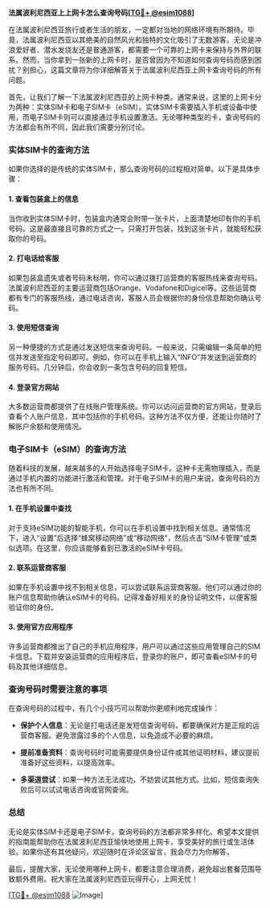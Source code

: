 **法属波利尼西亚上上网卡怎么查询号码[[TG💪+ @esim1088](https://t.me/s/esim1088)]**

在法属波利尼西亚旅行或者生活的朋友，一定都对当地的网络环境有所期待。毕竟，法属波利尼西亚以其绝美的自然风光和独特的文化吸引了无数游客。无论是冲浪爱好者、潜水发烧友还是普通游客，都需要一个可靠的上网卡来保持与外界的联系。然而，当你拿到一张新的上网卡时，是否曾因为不知道如何查询号码而感到困扰？别担心，这篇文章将为你详细解答关于法属波利尼西亚上网卡查询号码的所有问题。

首先，让我们了解一下法属波利尼西亚的上网卡种类。通常来说，这里的上网卡分为两种：实体SIM卡和电子SIM卡（eSIM）。实体SIM卡需要插入手机或设备中使用，而电子SIM卡则可以直接通过手机设置激活。无论哪种类型的卡，查询号码的方法都会有所不同，因此我们需要分别讨论。

### 实体SIM卡的查询方法

如果你选择的是传统的实体SIM卡，那么查询号码的过程相对简单。以下是具体步骤：

#### 1. 查看包装盒上的信息
当你收到实体SIM卡时，包装盒内通常会附带一张卡片，上面清楚地印有你的手机号码。这是最直接且可靠的方式之一。只需打开包装，找到这张卡片，就能轻松获取你的号码。

#### 2. 打电话给客服
如果包装盒遗失或者号码未标明，你可以通过拨打运营商的客服热线来查询号码。法属波利尼西亚的主要运营商包括Orange、Vodafone和Digicel等。这些运营商都有专门的客服热线，通过电话咨询，客服人员会根据你的身份信息帮助你确认号码。

#### 3. 使用短信查询
另一种便捷的方式是通过发送短信来查询号码。一般来说，只需编辑一条简单的短信并发送至指定号码即可。例如，你可以在手机上输入“INFO”并发送到运营商的服务号码。几分钟后，你会收到一条包含号码的回复短信。

#### 4. 登录官方网站
大多数运营商都提供了在线账户管理系统。你可以访问运营商的官方网站，登录后查看个人账户信息，其中包括你的手机号码。这种方法不仅方便，还能让你随时了解账户余额和使用情况。

### 电子SIM卡（eSIM）的查询方法

随着科技的发展，越来越多的人开始选择电子SIM卡。这种卡无需物理插入，而是通过手机内置的功能进行激活和管理。对于电子SIM卡的用户来说，查询号码的方法也有所不同。

#### 1. 在手机设置中查找
对于支持eSIM功能的智能手机，你可以在手机设置中找到相关信息。通常情况下，进入“设置”后选择“蜂窝移动网络”或“移动网络”，然后点击“SIM卡管理”或类似选项。在这里，你应该能够看到已激活的eSIM卡号码。

#### 2. 联系运营商客服
如果在手机设置中找不到相关信息，可以尝试联系运营商客服。他们可以通过你的账户信息帮助你确认eSIM卡的号码。记得准备好相关的身份证明文件，以便客服验证你的身份。

#### 3. 使用官方应用程序
许多运营商都推出了自己的手机应用程序，用户可以通过这些应用管理自己的SIM卡信息。下载并安装运营商的应用程序后，登录你的账户，即可查看eSIM卡的号码及其他详细信息。

### 查询号码时需要注意的事项

在查询号码的过程中，有几个小技巧可以帮助你更顺利地完成操作：

- **保护个人信息**：无论是打电话还是发短信查询号码，都要确保对方是正规的运营商客服。避免泄露过多的个人信息，以免造成不必要的麻烦。
  
- **提前准备资料**：查询号码时可能需要提供身份证件或其他证明材料，建议提前准备好这些资料，以提高效率。

- **多渠道尝试**：如果一种方法无法成功，不妨尝试其他方式。比如，短信查询失败后可以试试电话咨询或官网查询。

### 总结

无论是实体SIM卡还是电子SIM卡，查询号码的方法都非常多样化。希望本文提供的指南能帮助你在法属波利尼西亚愉快地使用上网卡，享受美好的旅行或生活体验。如果你还有其他疑问，欢迎随时在评论区留言，我会尽力为你解答。

最后，提醒大家，无论使用哪种上网卡，都要注意合理消费，避免超出套餐范围导致额外费用。祝大家在法属波利尼西亚玩得开心，上网无忧！

[[TG💪+ @esim1088](https://t.me/s/esim1088) ![Image](https://i.postimg.cc/4NQfJmqS/Snipaste-2025-05-13-00-14-12.png)]